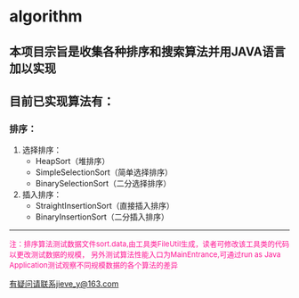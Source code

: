# algorithm
## 本项目宗旨是收集各种排序和搜索算法并用JAVA语言加以实现

## 目前已实现算法有：
### 排序：
1. 选择排序：
	* HeapSort（堆排序）
	* SimpleSelectionSort（简单选择排序）
	* BinarySelectionSort（二分选择排序）
2. 插入排序：
	* StraightInsertionSort（直接插入排序）
	* BinaryInsertionSort（二分插入排序）

***

<font color=DeepPink size=2>注：排序算法测试数据文件sort.data,由工具类FileUtil生成，读者可修改该工具类的代码以更改测试数据的规模，
另外测试算法性能入口为MainEntrance,可通过run as Java Application测试观察不同规模数据的各个算法的差异</font>

有疑问请联系jieve_y@163.com


